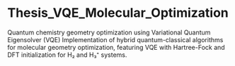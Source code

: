 # Thesis_VQE_Molecular_Optimization
Quantum chemistry geometry optimization using Variational Quantum Eigensolver (VQE) Implementation of hybrid quantum-classical algorithms for molecular geometry optimization,  featuring VQE with Hartree-Fock and DFT initialization for H₂ and H₃⁺ systems.
